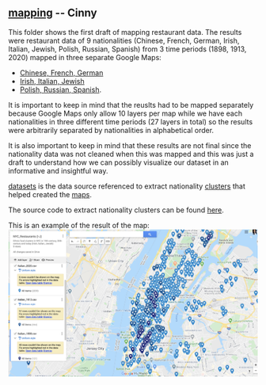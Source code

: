 ## [mapping](https://github.com/CinnyLin/NYCRestaurantData/tree/master/mapping) -- Cinny

This folder shows the first draft of mapping restaurant data. The results were restaurant data of 9 nationalities (Chinese, French, German, Irish, Italian, Jewish, Polish, Russian, Spanish) from 3 time periods (1898, 1913, 2020) mapped in three separate Google Maps:

- [Chinese, French, German](https://www.google.com/maps/d/edit?mid=1PFrfCr8KN_E1bWocsUiybxfq11Zbs78M&usp=sharing)
- [Irish, Italian, Jewish](https://www.google.com/maps/d/edit?mid=1opZ0dKMtm1kpTYMN0ObGTQWiFt1jCDBZ&usp=sharing)
- [Polish, Russian, Spanish](https://www.google.com/maps/d/edit?mid=1p7Xs9x1QeVIP-LyQsHSvK8M3nEMVazxq&usp=sharing).

It is important to keep in mind that the reuslts had to be mapped separately because Google Maps only allow 10 layers per map while we have each nationalities in three different time periods (27 layers in total) so the results were arbitrarily separated by nationalities in alphabetical order.

It is also important to keep in mind that these results are not final since the nationality data was not cleaned when this was mapped and this was just a draft to understand how we can possibly visualize our dataset in an informative and insightful way.

[datasets](https://github.com/CinnyLin/NYCRestaurantData/tree/master/mapping/datasets) is the data source referenced to extract nationality [clusters](https://github.com/CinnyLin/NYCRestaurantData/tree/master/mapping/clusters) that helped created the [maps](https://github.com/CinnyLin/NYCRestaurantData/tree/master/mapping/maps).

The source code to extract nationality clusters can be found [here](https://github.com/CinnyLin/NYCRestaurantData/blob/master/mapping/DataExtracts.ipynb).

This is an example of the result of the map:
![Italian](https://github.com/CinnyLin/NYCRestaurantData/blob/master/mapping/maps/Italian.jpg)
